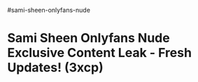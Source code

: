 #sami-sheen-onlyfans-nude
# Sami Sheen Onlyfans Nude Exclusive Content Leak - Fresh Updates! (3xcp)
